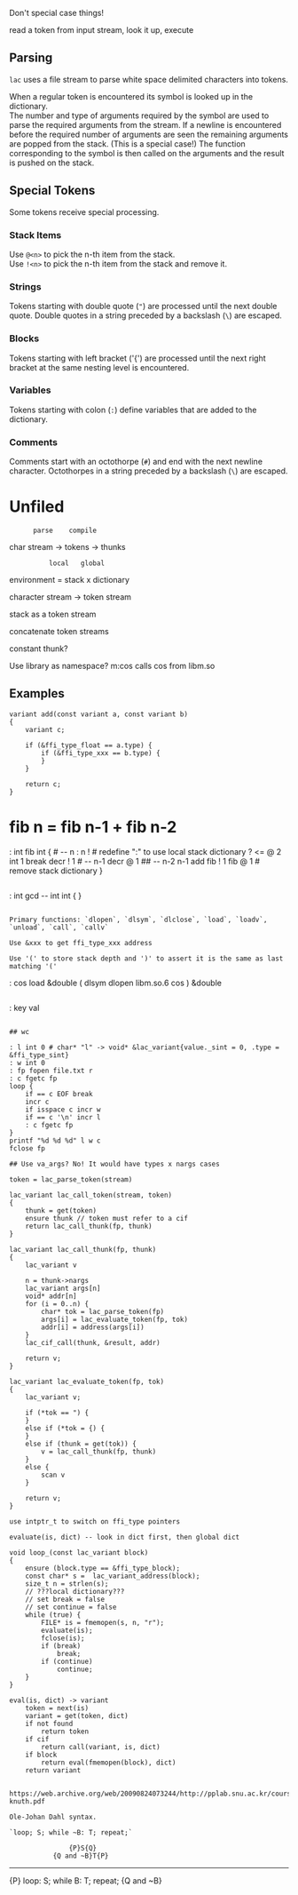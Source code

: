 Don't special case things!

read a token from input stream, look it up, execute

## Parsing

`lac` uses a file stream to parse white space delimited characters into tokens.

When a regular token is encountered its symbol is looked up in the dictionary.  
The number and type of arguments required by the symbol are used to parse the required arguments from the stream. 
If a newline is encountered before the required number of arguments are seen the remaining arguments
are popped from the stack. (This is a special case!)
The function corresponding to the symbol is then called on the arguments and the result is pushed on the stack.  

## Special Tokens

Some tokens receive special processing.

### Stack Items

Use `@<n>` to pick the n-th item from the stack.  
Use `!<n>` to pick the n-th item from the stack and remove it.  


### Strings

Tokens starting with double quote (`"`) are processed until the next double quote.
Double quotes in a string preceded by a backslash (`\`) are escaped.


### Blocks

Tokens starting with left bracket ('{') are processed until the next right bracket at
the same nesting level is encountered.

### Variables

Tokens starting with colon (`:`) define variables that are added to the dictionary.  

### Comments

Comments start with an octothorpe (`#`) and end with the next newline character.
Octothorpes in a string preceded by a backslash (`\`) are escaped.


# Unfiled

          parse    compile
char stream -> tokens -> thunks

              local   global
environment = stack x dictionary

character stream -> token stream

stack as a token stream

concatenate token streams

constant thunk? 

Use library as namespace? m:cos calls cos from libm.so

## Examples

```
variant add(const variant a, const variant b)
{
	variant c;

	if (&ffi_type_float == a.type) {
		if (&ffi_type_xxx == b.type) {
		}
	}

	return c;
}

```
# fib n = fib n-1 + fib n-2
: int fib int { # -- n
	: n ! # redefine ":" to use local stack dictionary
	? <= @ 2 int 1 break
	decr ! 1 # -- n-1
	decr @ 1 ## -- n-2 n-1
	add fib ! 1 fib @ 1
	# remove stack dictionary
}
```

```
: int gcd -- int int {
}
```

Primary functions: `dlopen`, `dlsym`, `dlclose`, `load`, `loadv`, `unload`, `call`, `callv`

Use &xxx to get ffi_type_xxx address

Use '(' to store stack depth and ')' to assert it is the same as last matching '('

```
: cos load &double ( dlsym dlopen libm.so.6 cos ) &double
```

```
: key val
```

## wc

: l int 0 # char* "l" -> void* &lac_variant{value._sint = 0, .type = &ffi_type_sint}
: w int 0
: fp fopen file.txt r
: c fgetc fp
loop {
	if == c EOF break
	incr c
	if isspace c incr w
	if == c '\n' incr l
	: c fgetc fp
}
printf "%d %d %d" l w c
fclose fp

## Use va_args? No! It would have types x nargs cases

token = lac_parse_token(stream)

lac_variant lac_call_token(stream, token)
{
	thunk = get(token)
	ensure thunk // token must refer to a cif
	return lac_call_thunk(fp, thunk)
}

lac_variant lac_call_thunk(fp, thunk)
{
	lac_variant v

    n = thunk->nargs
	lac_variant args[n]
	void* addr[n]
	for (i = 0..n) {
		char* tok = lac_parse_token(fp)
		args[i] = lac_evaluate_token(fp, tok)
		addr[i] = address(args[i])
	}
	lac_cif_call(thunk, &result, addr)

	return v;
}

lac_variant lac_evaluate_token(fp, tok)
{
	lac_variant v;

	if (*tok == ") {
	}
	else if (*tok = {) {
	}
	else if (thunk = get(tok)) {
		v = lac_call_thunk(fp, thunk)
	}
	else {
		scan v
	}

	return v;
}

use intptr_t to switch on ffi_type pointers

evaluate(is, dict) -- look in dict first, then global dict

void loop_(const lac_variant block)
{
	ensure (block.type == &ffi_type_block);
	const char* s =  lac_variant_address(block);
	size_t n = strlen(s);
	// ???local dictionary???
	// set break = false
	// set continue = false
	while (true) {
		FILE* is = fmemopen(s, n, "r");
		evaluate(is);
		fclose(is);
		if (break)
			break;
		if (continue)
			continue;
	}
}

eval(is, dict) -> variant
	token = next(is)
	variant = get(token, dict)
	if not found
		return token
	if cif
		return call(variant, is, dict)
	if block
		return eval(fmemopen(block), dict)
	return variant


https://web.archive.org/web/20090824073244/http://pplab.snu.ac.kr/courses/adv_pl05/papers/p261-knuth.pdf

Ole-Johan Dahl syntax.

`loop; S; while ~B: T; repeat;`

```
                   {P}S{Q}
               {Q and ~B}T{P}
-------------------------------------------
{P} loop: S; while B: T; repeat; {Q and ~B} 
```
